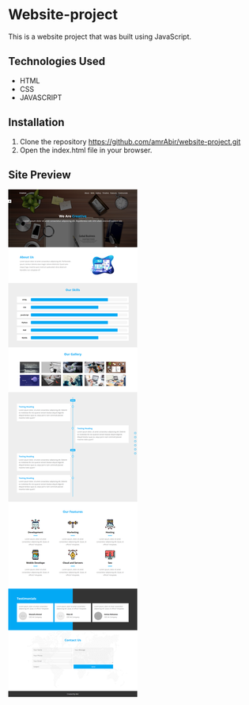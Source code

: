 # Website-project
This is a website project that was built using JavaScript.

## Technologies Used
 - HTML
 - CSS
 - JAVASCRIPT

## Installation
1. Clone the repository
https://github.com/amrAbir/website-project.git
2. Open the index.html file in your browser.

## Site Preview
![](https://github.com/amrAbir/Website-project/blob/main/preview.png)
